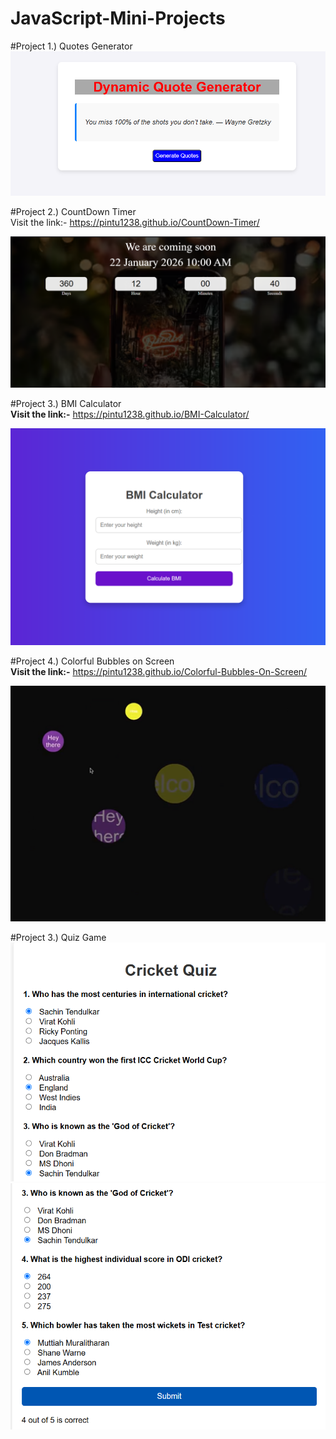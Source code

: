 # JavaScript-Mini-Projects

#Project 1.) Quotes Generator
\
![Preview Image](quotes_generator.png)


#Project 2.) CountDown Timer
\
Visit the link:- https://pintu1238.github.io/CountDown-Timer/

![Preview Image](Countdowntimer.png)


#Project 3.) BMI Calculator
\
**Visit the link:-** https://pintu1238.github.io/BMI-Calculator/

![Preview Image](BMI_Calculator.png)


#Project 4.) Colorful Bubbles on Screen
\
**Visit the link:-** https://pintu1238.github.io/Colorful-Bubbles-On-Screen/

![Preview Image](colorful.png)


#Project 3.) Quiz Game
\
![Preview Image](quiz1.png)
\
![Preview Image](quiz2.png)




